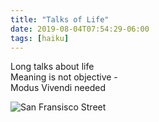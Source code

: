 ```yaml
---
title: "Talks of Life"
date: 2019-08-04T07:54:29-06:00
tags: [haiku]
---
```


Long talks about life  
Meaning is not objective -  
Modus Vivendi needed

![San Fransisco Street](/img/san-fransisco.jpg)
